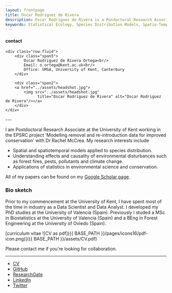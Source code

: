 ```yaml
---
layout: frontpage
title: Oscar Rodriguez de Rivera
description: Oscar Rodriguez de Rivera is a Posdoctoral Research Associate at SE@K at the University of Kent.
keywords: Statistical Ecology, Species Distribution Models, Spatio-Temporal Models, Spatial statistics, Applied Statistics
---
```


<div class="container">
<h4><a name="contact"></a>contact</h4>

    <div class="row-fluid">
        <div class="span5">
            Oscar Rodriguez de Rivera Ortega<br/>
            Email: o.ortega@kent.ac.uk<br/>
            Office: SMSA, University of Kent, Canterbury
        </div>

        <div class="span2">
        <a href="../assets/headshot.jpg">
            <img src="../assets/headshot.jpg"
                  title="Oscar Rodriguez de Rivera" alt="Oscar Rodriguez de Rivera"/></a>
        </div>
    </div>
</div>
---

I am Postdoctoral Research Associate at the University of Kent working in the EPSRC project 'Modelling removal and re-introduction data for improved conservation' with Dr Rachel McCrea. My research interests include
- Spatial and spatiotemporal models applied to species distribution.
- Understanding effects and causality of environmental disturbances such as forest fires, pests, pollutants and climate change.
- Applications of statistics in environmental science and conservation.

All of my papers can be found on my [Google Scholar page](https://scholar.google.com/citations?user=kttZf6oAAAAJ&hl=en).


### Bio sketch

Prior to my commencement at the University of Kent, I have spent most of the time in industry as a Data Scientist and Data Analyst. I developed my PhD studies at the University of Valencia (Spain). Previously I studed a MSc in Biostatistics at the University of Valencia (Spain) and a BEng in Forest Engineering at the University of Oviedo (Spain).

[curriculum vitae ![CV as pdf]({{ BASE_PATH }}/pages/icons16/pdf-icon.png)]({{ BASE_PATH }}/assets/CV.pdf)<br/>


Please contact me if you're looking for collaboration.

---




<div class="navbar">
  <div class="navbar-inner">
      <ul class="nav">
          <li><a href="{{ BASE_PATH }}/assets/CV.pdf">CV</a></li>
          <li><a href="https://github.com/orrortega">GitHub</a></li>
          <li><a href="https://www.researchgate.net/profile/Oscar_Rodriguez_De_Rivera2">ResearchGate</a></li>
          <li><a href="https://www.linkedin.com/in/oscarrodriguezderivera/">LinkedIn</a></li>
          <li><a href="https://twitter.com/orrortega">Twitter</a></li>
      </ul>
  </div>
</div>

